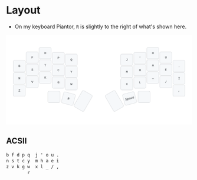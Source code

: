 # Layout
- On my keyboard Piantor, `R` is slightly to the right of what's shown here.

![](./dusk.svg)


## ACSII
```
b f d p q  j ' o u .
n s t c y  m h a e i
z v k g w  x l _ / ,
        r   
